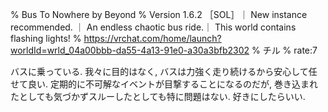 % Bus To Nowhere by Beyond
% Version 1․6․2 ［SOL］｜ New instance recommended․ ｜ An endless chaotic bus ride․｜ This world contains flashing lightsǃ
% https://vrchat.com/home/launch?worldId=wrld_04a00bbb-da55-4a13-91e0-a30a3bfb2302
% チル
% rate:7

バスに乗っている.
我々に目的はなく, バスは力強く走り続けるから安心して任せて良い.
定期的に不可解なイベントが目撃することになるのだが,
巻き込まれたとしても気づかずスルーしたとしても特に問題はない.
好きにしたらいい.
